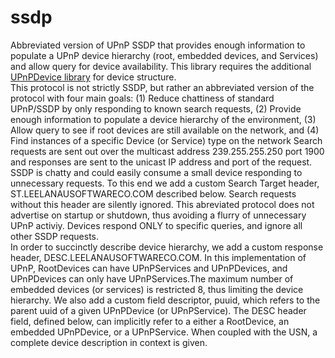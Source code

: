 # ssdp
Abbreviated version of UPnP SSDP that provides enough information to populate a UPnP device hierarchy (root, embedded devices, and Services) and allow query for device availability. This library requires the additional [UPnPDevice library](https://github.com/dltoth/UPnPDevice/) for device structure. 
<br>This protocol is not strictly SSDP, but rather an abbreviated version of the protocol with four main goals: (1) Reduce chattiness of standard UPnP/SSDP by only responding to known search requests, (2) Provide enough information to populate a device hierarchy of the environment, (3) Allow query to see if root devices are still available on the network, and (4) Find instances of a specific Device (or Service) type on the network Search requests are sent out over the multicast address 239.255.255.250 port 1900 and responses are sent to the unicast IP address and port of the request. 
<br>SSDP is chatty and could easily consume a small device responding to unnecessary requests. To this end we add a custom Search Target header, ST.LEELANAUSOFTWARECO.COM described below. Search requests without this header are silently ignored. This abreviated protocol does not advertise on startup or shutdown, thus avoiding a flurry of unnecessary UPnP activiy. Devices respond ONLY to specific queries, and ignore all other SSDP requests.
<br>In order to succinctly describe device hierarchy, we add a custom response header, DESC.LEELANAUSOFTWARECO.COM. In this implementation of UPnP, RootDevices can have UPnPServices and UPnPDevices, and UPnPDevices can only have UPnPServices.The maximum number of embedded  devices (or services) is restricted 8, thus limiting the device hierarchy. We also add a custom field descriptor, puuid, which refers to the parent uuid of a given UPnPDevice (or UPnPService). The DESC header field, defined below, can implicitly refer to a either a RootDevice, an embedded UPnPDevice, or a UPnPService. When coupled with the USN, a complete device description in context is given.

